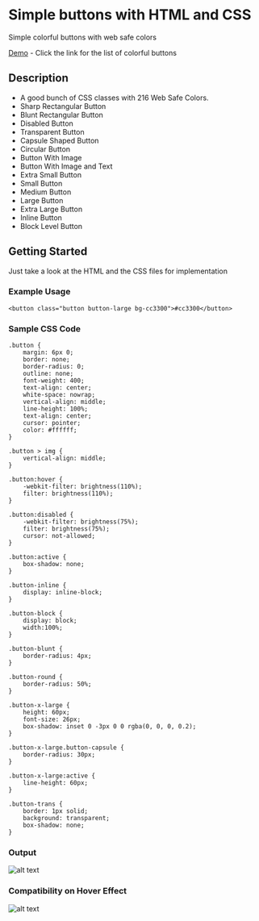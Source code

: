 # Simple buttons with HTML and CSS

Simple colorful buttons with web safe colors

[Demo](http://jerrythimothy.bigjapps.com/simple-buttons/) - Click the link for the list of colorful buttons

## Description

* A good bunch of CSS classes with 216 Web Safe Colors.
* Sharp Rectangular Button
* Blunt Rectangular Button
* Disabled Button
* Transparent Button
* Capsule Shaped Button
* Circular Button
* Button With Image
* Button With Image and Text
* Extra Small Button
* Small Button
* Medium Button
* Large Button
* Extra Large Button
* Inline Button
* Block Level Button

## Getting Started

Just take a look at the HTML and the CSS files for implementation

### Example Usage

```
<button class="button button-large bg-cc3300">#cc3300</button>
```

### Sample CSS Code
```
.button {
    margin: 6px 0;
    border: none;
    border-radius: 0;
    outline: none;
    font-weight: 400;
    text-align: center;
    white-space: nowrap;
    vertical-align: middle;
    line-height: 100%;
    text-align: center;
    cursor: pointer; 
    color: #ffffff;
}

.button > img {
    vertical-align: middle;
}

.button:hover {
    -webkit-filter: brightness(110%);
    filter: brightness(110%);
}

.button:disabled {
    -webkit-filter: brightness(75%);
    filter: brightness(75%);
    cursor: not-allowed;
}

.button:active {
    box-shadow: none;
}

.button-inline {
    display: inline-block;
}

.button-block {
    display: block;
    width:100%;
}

.button-blunt {
    border-radius: 4px;
}

.button-round {
    border-radius: 50%;
}

.button-x-large {
    height: 60px;
    font-size: 26px;
    box-shadow: inset 0 -3px 0 0 rgba(0, 0, 0, 0.2);
}

.button-x-large.button-capsule {
    border-radius: 30px;
}

.button-x-large:active {
    line-height: 60px;
}

.button-trans {
    border: 1px solid;
    background: transparent;
    box-shadow: none;
}
```

### Output

![alt text](http://jerrythimothy.bigjapps.com/simple-buttons/output.png)


### Compatibility on Hover Effect

![alt text](http://jerrythimothy.bigjapps.com/simple-buttons/compatibility.png)
